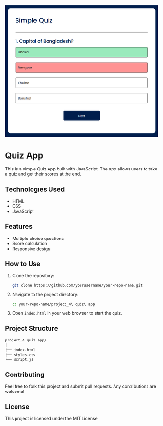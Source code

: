 ![alt text](image.png)
# Quiz App

This is a simple Quiz App built with JavaScript. The app allows users to take a quiz and get their scores at the end.

## Technologies Used

- HTML
- CSS
- JavaScript

## Features

- Multiple choice questions
- Score calculation
- Responsive design

## How to Use

1. Clone the repository:
    ```bash
    git clone https://github.com/yourusername/your-repo-name.git
    ```
2. Navigate to the project directory:
    ```bash
    cd your-repo-name/project_4\ quiz\ app
    ```
3. Open `index.html` in your web browser to start the quiz.

## Project Structure

```
project_4 quiz app/
│
├── index.html
├── styles.css
└── script.js
```

## Contributing

Feel free to fork this project and submit pull requests. Any contributions are welcome!

## License

This project is licensed under the MIT License.